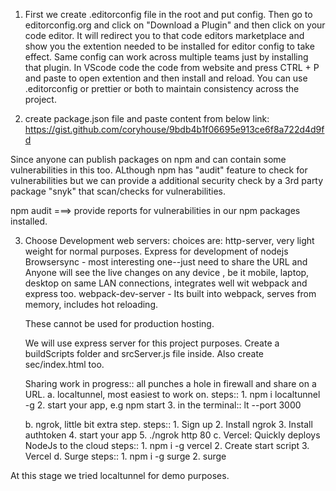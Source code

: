 1. First we create .editorconfig file in the root and put config. Then go to editorconfig.org and click on "Download a Plugin" and then click on your code editor.
It will redirect you to that code editors marketplace and show you the extention needed to be installed for editor config to take effect. Same config can work across multiple teams just by installing that plugin. In VScode code the code from website and press CTRL + P and paste to open extention and then install and reload. 
You can use .editorconfig or prettier or both to maintain consistency across the project.

2. create package.json file and paste content from below link:
    https://gist.github.com/coryhouse/9bdb4b1f06695e913ce6f8a722d4d9fd 

  Since anyone can publish packages on npm and can contain some vulnerabilities in this too. ALthough npm has "audit" feature to check for vulnerabilities but we can provide a additional security check by a 3rd party package "snyk" that scan/checks for vulnerabilities.

  npm audit ===> provide reports for vulnerabilities in our npm packages installed.

3. Choose Development web servers:
    choices are: 
    http-server, very light weight for normal purposes.
    Express for development of nodejs
    Browsersync - most interesting one--just need to share the URL and Anyone will see the live changes on any device , be it mobile, laptop, desktop on same LAN connections, integrates well wit webpack and express too.
    webpack-dev-server - Its built into webpack, serves from memory, includes hot reloading.

    These cannot be used for production hosting.

    We will use express server for this project purposes.
    Create a buildScripts folder and srcServer.js file inside.
    Also create sec/index.html too.

    Sharing work in progress:: all punches a hole in firewall and share on a URL.
    a. localtunnel, most easiest to work on.
        steps::
            1. npm i localtunnel -g
            2. start your app, e.g npm start
            3. in the terminal:: lt --port 3000
  
    b. ngrok, little bit extra step.
        steps::
            1. Sign up
            2. Install ngrok
            3. Install authtoken
            4. start your app
            5. ./ngrok http 80
    c. Vercel: Quickly deploys NodeJs to the cloud
        steps::
            1. npm i -g vercel
            2. Create start script
            3. Vercel
    d. Surge
        steps::
            1. npm i -g surge
            2. surge

At this stage we tried localtunnel for demo purposes.

